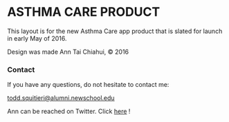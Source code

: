 # ASTHMA CARE PRODUCT
This layout is for the new Asthma Care app product that is slated for launch in early May of 2016.

Design was made Ann Tai Chiahui, &copy; 2016


### Contact
If you have any questions, do not hesitate to contact me:

todd.squitieri@alumni.newschool.edu

Ann can be reached on Twitter. Click [here](https://twitter.com/annchichii
  ) !
